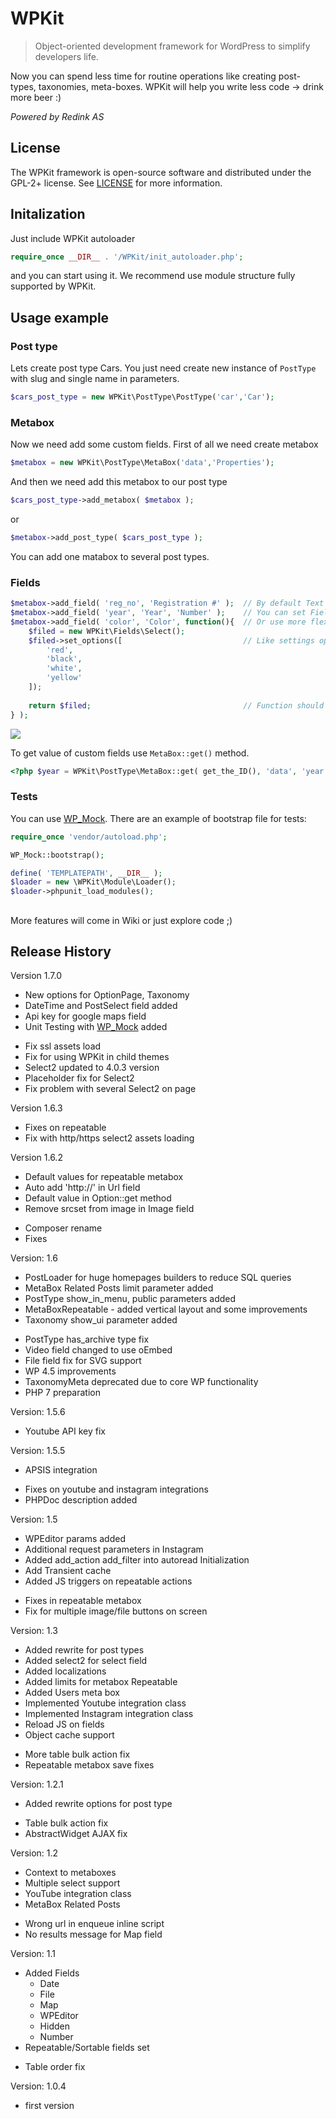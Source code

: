 # WPKit
> Object-oriented development framework for WordPress to simplify developers life.


Now you can spend less time for routine operations like creating post-types, taxonomies, meta-boxes. 
WPKit will help you write less code -> drink more beer :)

_Powered by Redink AS_

## License

The WPKit framework is open-source software and distributed under the GPL-2+ license. See [LICENSE](LICENSE) for more information.

## Initalization

Just include WPKit autoloader

```php
require_once __DIR__ . '/WPKit/init_autoloader.php';
```

and you can start using it. We recommend use module structure fully supported by WPKit.

## Usage example

### Post type

Lets create post type Cars. You just need create new instance of `PostType` with slug and single name in parameters.

```php
$cars_post_type = new WPKit\PostType\PostType('car','Car');
```

### Metabox

Now we need add some custom fields. First of all we need create metabox

```php
$metabox = new WPKit\PostType\MetaBox('data','Properties');
```

And then we need add this metabox to our post type

```php
$cars_post_type->add_metabox( $metabox );
```

or

```php
$metabox->add_post_type( $cars_post_type );
``` 
You can add one matabox to several post types. 

### Fields

```php
$metabox->add_field( 'reg_no', 'Registration #' );  // By default Text field will be used
$metabox->add_field( 'year', 'Year', 'Number' );    // You can set Field in 3rd parameter as string
$metabox->add_field( 'color', 'Color', function(){  // Or use more flexible callback function
	$filed = new WPKit\Fields\Select();
	$filed->set_options([                           // Like settings options and other
		'red',
		'black',
		'white',
		'yellow'
	]);
	
	return $filed;                                  // Function should always return created filed
} );

```

![](https://s3-eu-west-1.amazonaws.com/static-redink/wpkit/example.png)

To get value of custom fields use `MetaBox::get()` method.

```php
<?php $year = WPKit\PostType\MetaBox::get( get_the_ID(), 'data', 'year' ); ?>
```

### Tests

You can use [WP_Mock](https://github.com/10up/wp_mock). There are an example of bootstrap file for tests:

```php
require_once 'vendor/autoload.php';

WP_Mock::bootstrap();

define( 'TEMPLATEPATH', __DIR__ );
$loader = new \WPKit\Module\Loader();
$loader->phpunit_load_modules();
```

##
More features will come in Wiki or just explore code ;)

## Release History
Version 1.7.0

 + New options for OptionPage, Taxonomy
 + DateTime and PostSelect field added
 + Api key for google maps field
 + Unit Testing with [WP_Mock](https://github.com/10up/wp_mock) added
 * Fix ssl assets load
 * Fix for using WPKit in child themes
 * Select2 updated to 4.0.3 version
 * Placeholder fix for Select2
 * Fix problem with several Select2 on page

Version 1.6.3

 * Fixes on repeatable 
 * Fix with http/https select2 assets loading

Version 1.6.2

 + Default values for repeatable metabox
 + Auto add 'http://' in Url field
 + Default value in Option::get method
 + Remove srcset from image in Image field
 * Composer rename
 * Fixes

Version: 1.6

 + PostLoader for huge homepages builders to reduce SQL queries
 + MetaBox Related Posts limit parameter added
 + PostType show_in_menu, public parameters added
 + MetaBoxRepeatable - added vertical layout and some improvements
 + Taxonomy show_ui parameter added
 * PostType has_archive type fix
 * Video field changed to use oEmbed
 * File field fix for SVG support
 * WP 4.5 improvements
 * TaxonomyMeta deprecated due to core WP functionality
 * PHP 7 preparation

Version: 1.5.6
 
 * Youtube API key fix 

Version: 1.5.5

 + APSIS integration
 * Fixes on youtube and instagram integrations
 * PHPDoc description added

Version: 1.5

 + WPEditor params added
 + Additional request parameters in Instagram
 + Added add_action add_filter into autoread Initialization
 + Add Transient cache
 + Added JS triggers on repeatable actions
 * Fixes in repeatable metabox
 * Fix for multiple image/file buttons on screen

Version: 1.3

 + Added rewrite for post types
 + Added select2 for select field
 + Added localizations
 + Added limits for metabox Repeatable
 + Added Users meta box
 + Implemented Youtube integration class
 + Implemented Instagram integration class
 + Reload JS on fields
 + Object cache support
 * More table bulk action fix
 * Repeatable metabox save fixes

Version: 1.2.1

 + Added rewrite options for post type
 * Table bulk action fix
 * AbstractWidget AJAX fix


Version: 1.2

 + Context to metaboxes
 + Multiple select support
 + YouTube integration class
 + MetaBox Related Posts
 * Wrong url in enqueue inline script
 * No results message for Map field

Version: 1.1

 + Added Fields
    + Date
    + File
    + Map
    + WPEditor
    + Hidden
    + Number
 + Repeatable/Sortable fields set
 * Table order fix

Version: 1.0.4

 + first version

